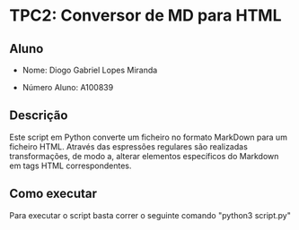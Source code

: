 # TPC2: Conversor de MD para HTML

## Aluno
- Nome: Diogo Gabriel Lopes Miranda
* Número Aluno: A100839

## Descrição
Este script em Python converte um ficheiro no formato MarkDown para um ficheiro HTML. Através das espressões regulares são realizadas transformações, de modo a, alterar elementos específicos do Markdown em tags HTML correspondentes.

## Como executar
Para executar o script basta correr o seguinte comando "python3 script.py"
